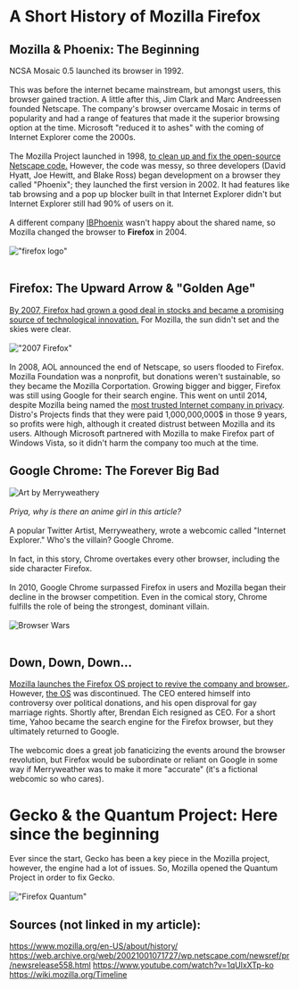 # A Short History of Mozilla Firefox

## Mozilla & Phoenix: The Beginning
NCSA Mosaic 0.5 launched its browser in 1992. <br><br>
This was before the internet became mainstream, but amongst users, this browser gained traction. A little after this, Jim Clark and Marc Andreessen founded Netscape. The company's browser overcame Mosaic in terms of popularity and had a range of features that made it the superior browsing option at the time. Microsoft "reduced it to ashes" with the coming of Internet Explorer come the 2000s. <br><br>
The Mozilla Project launched in 1998, [to clean up and fix the open-source Netscape code.](https://web.archive.org/web/20021001071727/wp.netscape.com/newsref/pr/newsrelease558.html) However, the code was messy, so three developers (David Hyatt, Joe Hewitt, and Blake Ross) began development on a browser they called "Phoenix"; they launched the first version in 2002. It had features like tab browsing and a pop up blocker built in that Internet Explorer didn't but Internet Explorer still had 90% of users on it. <br><br>
A different company [IBPhoenix](https://www.ibphoenix.com/) wasn't happy about the shared name, so Mozilla changed the browser to **Firefox** in 2004. <br><br>
!["firefox logo"](https://external-preview.redd.it/Y-EvkdNXe-bbGAhYHDcRgiJxZlQnRLq4NWZw5ndngXc.jpg?width=640&crop=smart&auto=webp&s=33f390be5f8b2cc5387278cb72add9d301a48e2b)<br><br>

## Firefox: The Upward Arrow & "Golden Age"
[By 2007, Firefox had grown a good deal in stocks and became a promising source of technological innovation.](https://blog.mozilla.org/press/2006/12/the-world-economic-forum-announces-technology-pioneers-2007-mozilla-selected/) For Mozilla, the sun didn't set and the skies were clear. <br><br>
!["2007 Firefox"](https://i1.wp.com/animedumpling.com/wp-content/uploads/2007/09/firefox-2.png?fit=800%2C600)<br><br>
In 2008, AOL announced the end of Netscape, so users flooded to Firefox. Mozilla Foundation was a nonprofit, but donations weren't sustainable, so they became the Mozilla Corportation. Growing bigger and bigger, Firefox was still using Google for their search engine. This went on until 2014, despite Mozilla being named the [most trusted Internet company in privacy](https://blog.mozilla.org/theden/2013/02/06/mozilla-is-most-trusted-internet-company-in-privacy/). Distro's Projects finds that they were paid 1,000,000,000$ in those 9 years, so profits were high, although it created distrust between Mozilla and its users. Although Microsoft partnered with Mozilla to make Firefox part of Windows Vista, so it didn't harm the company too much at the time.

## Google Chrome: The Forever Big Bad
![Art by Merryweathery](https://external-content.duckduckgo.com/iu/?u=https%3A%2F%2Fimg2.reactor.cc%2Fpics%2Fpost%2Ffull%2Fmerryweatherey-Google-Chrome-Google-R-Merryweather-4982207.jpeg&f=1&nofb=1&ipt=184e23eb7194a4ad10b9128a860b3bdf890e2c7ff5898792163358d5f8830cfd&ipo=images)<br><br>
*Priya, why is there an anime girl in this article?* <br><br>
A popular Twitter Artist, Merryweathery, wrote a webcomic called "Internet Explorer." Who's the villain? Google Chrome. <br><br>
In fact, in this story, Chrome overtakes every other browser, including the side character Firefox. <br><br>
In 2010, Google Chrome surpassed Firefox in users and Mozilla began their decline in the browser competition. Even in the comical story, Chrome fulfills the role of being the strongest, dominant villain. <br><br>
![Browser Wars](https://s.marketwatch.com/public/resources/images/MW-BY010_browse_MG_20140401091007.jpg)<br><br>

## Down, Down, Down...
[Mozilla launches the Firefox OS project to revive the company and browser.](https://groups.google.com/forum/?fromgroups=#!searchin/mozilla.dev.platform/booting$20to$20the$20web/mozilla.dev.platform/dmip1GpD5II/CzJSSUMq5HsJ). However, [the OS](https://en.wikipedia.org/wiki/Firefox_OS) was discontinued. The CEO entered himself into controversy over political donations, and his open disproval for gay marriage rights. Shortly after, Brendan Eich resigned as CEO. For a short time, Yahoo became the search engine for the Firefox browser, but they ultimately returned to Google. <br><br>
The webcomic does a great job fanaticizing the events around the browser revolution, but Firefox would be subordinate or reliant on Google in some way if Merryweather was to make it more "accurate" (it's a fictional webcomic so who cares).

# Gecko & the Quantum Project: Here since the beginning
Ever since the start, Gecko has been a key piece in the Mozilla project, however, the engine had a lot of issues. So, Mozilla opened the Quantum Project in order to fix Gecko. <br><br>
!["Firefox Quantum"]()

## Sources (not linked in my article): 
https://www.mozilla.org/en-US/about/history/
https://web.archive.org/web/20021001071727/wp.netscape.com/newsref/pr/newsrelease558.html
https://www.youtube.com/watch?v=1qUlxXTp-ko
https://wiki.mozilla.org/Timeline
